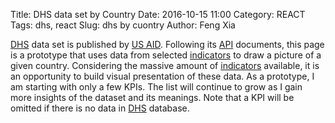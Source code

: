 Title: DHS data set by Country
Date: 2016-10-15 11:00
Category: REACT
Tags: dhs, react
Slug: dhs by cuontry
Author: Feng Xia

[DHS][] data set is published by [US AID][]. Following its [API][]
documents, this page is a prototype that
uses data from selected [indicators][]
to draw a picture of a given country.  Considering the massive
amount of [indicators][] available, it is an opportunity
to build visual presentation of these data. As a prototype,
I am starting with only a few KPIs. The list will continue
to grow as I gain more insights of the dataset and its meanings.
Note that a KPI will be
omitted if there is no data in [DHS][] database.

[dhs]: http://dhsprogram.com/data/
[us aid]: https://www.usaid.gov/
[api]: http://api.dhsprogram.com/#/index.html
[indicators]: http://api.dhsprogram.com/#/api-indicators.cfm

<div id="dhs"></div>

<script type="text/babel">

var randomId = function(){
    return "DHS"+(Math.random()*1e32).toString(12);
};

//****************************************
//
//    Common AJAX containers
//
//****************************************
var AjaxContainer = React.createClass({
    getInitialState: function(){
        return {
            loading: false
        }
    },
    getData: function(){
        if (this.state.loading){
            return null;
        }else{
            this.setState({
                loading: true
            });
        }

        // Get data
        var that = this;
        var handleUpdate = this.props.handleUpdate;
        console.log("getting: "+this.props.apiUrl);

        j$.ajax({
            url: this.props.apiUrl,
            dataType: "json",
            method: "GET",
            success: function(resp){
                if ((typeof resp != "undefined") && resp){
                    handleUpdate(resp);
                }
            } // end of success
        });
    },
    componentWillMount: function(){
        this.debounceGetData = _.debounce(function(){
            this.getData();
        }, 500);
    },
    render: function(){
        // Get data
        if (!this.state.loading && this.debounceGetData){
            this.debounceGetData();
        }
        return null;
    }
});

//****************************************
//
//    Common graph containers
//
//****************************************
var GraphFactory = React.createClass({
    render: function(){
        // Validate data set
        if (this.props.data.length === "undefined" || this.props.data.length < 1){
            return null;
        }

        // Render graph by chart type
        if (this.props.type === "bar"){
            // container id
            var containerId = randomId();
            return (
                <div className="page-header">
                    <h3>
                        {this.props.countryCode}
                    </h3>
                    <GraphBox containerId={containerId}
                        data={this.props.data}
                        d3config={this.props.d3config.default}
                        title={this.props.title}
                        type={this.props.type} />
                </div>
            );
        } else if (this.props.type === "line"){
            // container id
            var containerId = randomId();
            return (
                <div className="page-header">
                    <h3>
                        {this.props.countryCode}
                    </h3>
                    <GraphBox containerId={containerId}
                        data={this.props.data}
                        d3config={this.props.d3config.line}
                        title={this.props.title}
                        type={this.props.type} />
                </div>
            );
        } else if (this.props.type === "pie"){
            var graphs = [];
            var data = this.props.data;

            // Regroup by year
            var tmp = {};
            for (var i=0; i<data.length;i++){
                var year = data[i].SurveyYear;
                if (tmp.hasOwnProperty(year)){
                    tmp[year].push(data[i])
                } else{
                    tmp[year] = [data[i]];
                }
            }

            // One pie chart per year's data
            for (year in tmp){
                var containerId = randomId();
                var title= [this.props.title, year].join(" -- ");

                graphs.push(
                    <div key={randomId()} style={{display:"inline-block"}}>
                        <h3>
                            {this.props.countryCode}
                        </h3>
                        <GraphBox containerId={containerId}
                            data={tmp[year]}
                            d3config={this.props.d3config.default}
                            title={title}
                            type={this.props.type} />
                    </div>
                );
            }
            return (
                <div className="row my-multicol-2 page-header">
                    {graphs}
                </div>
            );
        }

        // Default
        return null;
    }
});

var GraphBox = React.createClass({
    makeViz: function(data){
        this.viz = d3plus.viz()
            .container("#"+this.props.containerId)
            .config(this.props.d3config)
            .data(this.props.data)
            .type(this.props.type)
            .draw();
    },
    componentDidMount: function(){
        // Initialize graph
        this.makeViz(this.props.data);

        // Set up data updater
        var that = this;
        this.debounceUpdate = _.debounce(function(data){
            that.viz.data(data);
            that.viz.draw();
        }, 500);
    },
    render: function(){
        // If data changed
        var currentValue = this.props.data && this.props.data.valueOf();
        if (currentValue != null && this.preValue !== currentValue){
            this.preValue = currentValue;

            // Update graph data
            if (this.viz && this.debounceUpdate){
                this.debounceUpdate(this.props.data);
            }
        }

        return (
            <figure id={this.props.containerId} style={{minHeight:"500px"}}>
                <figcaption>{this.props.title}</figcaption>
            </figure>
        );
    }
});


//****************************************
//
//    Application containers
//
//****************************************
var CountryAlphabeticList = React.createClass({
    render: function(){
        var letter = this.props.letter;
        var setCountry = this.props.setCountry;
        var fields = this.props.countries.map(function(c){
            if (c.CountryName.startsWith(letter) || letter.toLowerCase()=="all"){
                return (
                    <li key={c.DHS_CountryCode} style={{marginTop:"0.7em"}}>
                    <button className="btn btn-default"
                        onClick={setCountry.bind(null,c.DHS_CountryCode)}
                    >
                        {c.CountryName} ({c.DHS_CountryCode})
                    </button>
                    </li>
                );
            }
        });

        return (
            <div>
                <h3>{this.props.letter}</h3>
                <ul className="list-inline">
                    {fields}
                </ul>
            </div>
        );
    }
});

var CountryBox = React.createClass({
    getInitialState: function(){
        return {
            data: [],
            index: "A"
        }
    },
    handleUpdate: function(data){
        // Save response data
        this.setState({
            data: data.Data
        });
    },
    getUrl: function(){
        var api = "http://api.dhsprogram.com/rest/dhs/countries";
        return api;
    },
    setIndex: function(letter){
        this.setState({
            index: letter
        });
    },
    render: function(){
        // Build A-Z index
        var alphabet = "abcdefghijklmnopqrstuvwxyz".toUpperCase().split("");
        alphabet.unshift("All");
        var current = this.state.index;
        var setIndex = this.setIndex;
        var index = alphabet.map(function(letter){
            var highlight = current==letter?"myhighlight":"";
            return (
                <li key={letter} onClick={setIndex.bind(null,letter)}>
                    <a className={highlight}>{letter}</a>
                </li>
            );
        });

        // Update data
        if (this.state.data=="undefined" || this.state.data.length < 1){
            var api = this.getUrl();
            return (
                <AjaxContainer
                    apiUrl={api}
                    handleUpdate={this.handleUpdate} />
            );
        }

        // Render
        return (
            <div className="page-header">
                <ul className="list-inline">
                    {index}
                </ul>
                <CountryAlphabeticList
                    letter={current}
                    countries={this.state.data}
                    setCountry={this.props.setCountry} />
            </div>
        );
    }
});


var DhsGraphContainer = React.createClass({
    getInitialState: function(){
        return {
            data: [],
            // graph config, mostly to define based on
            // data structure saved in "data" so the graph
            // knows which property stands for what
            d3config: {
                "default": {
                    "id": "Indicator",
                    "color": "Indicator",
                    "text": "Indicator",
                    "y": "Value",
                    "x": "SurveyYear",
                    "time": "SurveyYear",
                    "size": "Value",
                    "footer": {
                        position: "top",
                        value: "Data source: USAID DHS Program"
                    }
                },
                "line": {
                    "id": "",
                    "text": "Indicator",
                    "y": "Value",
                    "x": "SurveyYear",
                    "footer": {
                        position: "top",
                        value: "Data source: USAID DHS Program"
                    }
                }
            }
        }
    },
    getUrl: function(countryCode, indicators){
        // Build DHS API url
        var baseUrl = "http://api.dhsprogram.com/rest/dhs/v4/data?";
        var queries = {
            "countryIds": countryCode,
            "indicatorIds": indicators.join(","),
            "perpage": 1000, // max for non-registered user

            // return fields must match what is being used in D3 graph
            "returnFields": ["Indicator","Value","SurveyYear"].join(",")
        };
        var tmp = [];
        for (var key in queries){
            var val = queries[key];
            if (val && (val.length > 0)){
                tmp.push(key + "=" + val);
            }
        }
        return baseUrl+tmp.join("&");
    },
    cleanData:function(data){
        if (typeof data === "undefined"){
            return [];
        }else {
            // Data needs to be massaged
            for (var i = 0; i<data.length; i++){
                data[i].SurveyYear = ""+data[i].SurveyYear;
            }
            return data;
        }

    },
    handleUpdate: function(data){
        this.setState({
            data: this.cleanData(data.Data)
        });
    },
    render: function(){
        // If country code changed, update data
        var changed = false;
        var currentValue = this.props.countryCode && this.props.countryCode.valueOf();
        if (currentValue != null && this.preValue !== currentValue){
            this.preValue = currentValue;
            var api = this.getUrl(this.props.countryCode, this.props.indicators);
            return (
                <AjaxContainer
                    handleUpdate={this.handleUpdate}
                    apiUrl={api} />
            );
        }

        // Render graphs
        return (
            <GraphFactory
                data={this.state.data}
                d3config={this.state.d3config}
                {...this.props}
            />
        );
    }
});

var WbGraphContainer = React.createClass({
    getInitialState: function(){
        return {
            data: [],
            d3config: {
                "default": {
                    "id": "date",
                    "color": "date",
                    "text": "date",
                    "time": "date",
                    "y": "value",
                    "x": "date",
                    "size": "value",
                    "footer": {
                        position: "top",
                        value: "Data source: The World Bank"
                    }
                },
                "line": {
                    "id": "country",
                    "text": "date",
                    "y": "value",
                    "x": "date",
                    "footer": {
                        position: "top",
                        value: "Data source: The World Bank"
                    }
                }
            }
        }
    },
    getUrl: function(countryCode, indicator){
        // Build DHS API url
        var baseUrl = "http://api.worldbank.org/countries/";
        var tmp = [countryCode, "indicators", indicator].join("/");
        var query = "?date=2000:2015&format=json";
        return baseUrl+tmp+query;
    },
    handleUpdate: function(data){
        this.setState({
            data: this.cleanData(data[1])
        });
    },
    cleanData:function(data){
        if (typeof data === "undefined"){
            return [];
        }else{
            for (var i = 0; i<data.length; i++){
                if (data[i].value !== null){
                    data[i].value = Math.round(parseFloat(data[i].value));
                }
            }
            return  _.sortBy(data, 'date');
        }
    },
    render: function(){
        // If country code changed, update data
        var changed = false;
        var currentValue = this.props.countryCode && this.props.countryCode.valueOf();
        if (currentValue != null && this.preValue !== currentValue){
            this.preValue = currentValue;
            var api = this.getUrl(this.props.countryCode, this.props.indicator);
            return (
                <AjaxContainer
                    handleUpdate={this.handleUpdate}
                    apiUrl={api} />
            );
        }

        // Render graphs
        return (
            <GraphFactory
                data={this.state.data}
                d3config={this.state.d3config}
                {...this.props}
            />
        );
    }
});

var RootBox = React.createClass({
    getInitialState: function(){
        return {
            countryCode: null,
            dhsGraphs: [{
                title: "Age-specific fertility rate for the three years preceding the survey, expressed per 1,000 women",
                indicators:[
                    "FE_FRTR_W_A15",
                    "FE_FRTR_W_A20",
                    "FE_FRTR_W_A25",
                    "FE_FRTR_W_A30",
                    "FE_FRTR_W_A35",
                    "FE_FRTR_W_A40",
                    "FE_FRTR_W_A45",
                ],
                type: "bar"
            },{
                title:"HIV prevalence among couples",
                indicators:[
                    "HA_HPAC_B_CPP",
                    "HA_HPAC_B_CPN",
                    "HA_HPAC_B_CNP",
                    "HA_HPAC_B_CNN"
                ],
                type: "pie"
            }],
            wbGraphs:[{
                title: "GNI per capita, Atlas method (current US$)",
                indicator: "NY.GNP.PCAP.CD",
                type: "bar"
            },{
                title: "GDP per capita (current US$)",
                indicator: "NY.GDP.PCAP.CD",
                type: "line"
            }]
        }
    },
    setCountry: function(code){
        this.setState({
            countryCode: code
        });
    },
    render: function(){
        var countryCode = this.state.countryCode;
        var dhs = this.state.dhsGraphs.map(function(g){
            var id = randomId();
            return (
                <DhsGraphContainer
                    key={id}
                    countryCode={countryCode}
                    {...g}
                />
            );
        });
        var wb = this.state.wbGraphs.map(function(g){
            var id = randomId();
            return (
                <WbGraphContainer
                    key={id}
                    countryCode={countryCode}
                    {...g}
                />
            );
        });

        return (
            <div>
                <CountryBox setCountry={this.setCountry} />
                {dhs}
                {wb}
            </div>
        );
    }
});

ReactDOM.render(
    <RootBox />,
    document.getElementById("dhs")
);
</script>
